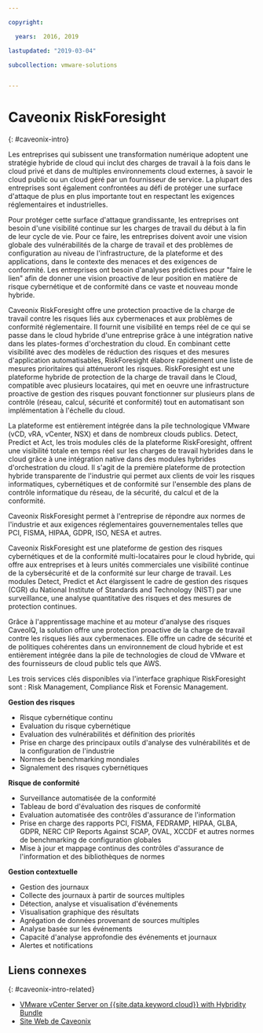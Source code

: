 ```yaml
---

copyright:

  years:  2016, 2019

lastupdated: "2019-03-04"

subcollection: vmware-solutions


---
```


# Caveonix RiskForesight
{: #caveonix-intro}

Les entreprises qui subissent une transformation numérique adoptent une stratégie hybride de cloud qui inclut des charges de travail à la fois dans le cloud privé et dans de multiples environnements cloud externes, à savoir le cloud public ou un cloud géré par un fournisseur de service. La plupart des entreprises sont également confrontées au défi de protéger une surface d'attaque de plus en plus importante tout en respectant les exigences réglementaires et industrielles.

Pour protéger cette surface d'attaque grandissante, les entreprises ont besoin d'une visibilité continue sur les charges de travail du début à la fin de leur cycle de vie. Pour ce faire, les entreprises doivent avoir une vision globale des vulnérabilités de la charge de travail et des problèmes de configuration au niveau de l'infrastructure, de la plateforme et des applications, dans le contexte des menaces et des exigences de conformité. Les entreprises ont besoin d'analyses prédictives pour "faire le lien" afin de donner une vision proactive de leur position en matière de risque cybernétique et de conformité dans ce vaste et nouveau monde hybride.

Caveonix RiskForesight offre une protection proactive de la charge de travail contre les risques liés aux cybermenaces et aux problèmes de conformité réglementaire. Il fournit une visibilité en temps réel de ce qui se passe dans le cloud hybride d'une entreprise grâce à une intégration native dans les plates-formes d'orchestration du cloud. En combinant cette visibilité avec des modèles de réduction des risques et des mesures d'application automatisables, RiskForesight élabore rapidement une liste de mesures prioritaires qui atténueront les risques. RiskForesight est une plateforme hybride de protection de la charge de travail dans le Cloud, compatible avec plusieurs locataires, qui met en oeuvre une infrastructure proactive de gestion des risques pouvant fonctionner sur plusieurs plans de contrôle (réseau, calcul, sécurité et conformité) tout en automatisant son implémentation à l'échelle du cloud.

La plateforme est entièrement intégrée dans la pile technologique VMware (vCD, vRA, vCenter, NSX) et dans de nombreux clouds publics. Detect, Predict et Act, les trois modules clés de la plateforme RiskForesight, offrent une visibilité totale en temps réel sur les charges de travail hybrides dans le cloud grâce à une intégration native dans des modules hybrides d'orchestration du cloud. Il s'agit de la première plateforme de protection hybride transparente de l'industrie qui permet aux clients de voir les risques informatiques, cybernétiques et de conformité sur l'ensemble des plans de contrôle informatique du réseau, de la sécurité, du calcul et de la conformité.

Caveonix RiskForesight permet à l'entreprise de répondre aux normes de l'industrie et aux exigences réglementaires gouvernementales telles que PCI, FISMA, HIPAA, GDPR, ISO, NESA et autres.

Caveonix RiskForesight est une plateforme de gestion des risques cybernétiques et de la conformité multi-locataires pour le cloud hybride, qui offre aux entreprises et à leurs unités commerciales une visibilité continue de la cybersécurité et de la conformité sur leur charge de travail. Les modules Detect, Predict et Act élargissent le cadre de gestion des risques (CGR) du National Institute of Standards and Technology (NIST) par une surveillance, une analyse quantitative des risques et des mesures de protection continues.

Grâce à l'apprentissage machine et au moteur d'analyse des risques CaveoIQ, la solution offre une protection proactive de la charge de travail contre les risques liés aux cybermenaces. Elle offre un cadre de sécurité et de politiques cohérentes dans un environnement de cloud hybride et est entièrement intégrée dans la pile de technologies de cloud de VMware et des fournisseurs de cloud public tels que AWS.

Les trois services clés disponibles via l'interface graphique RiskForesight sont : Risk Management, Compliance Risk et Forensic Management.

**Gestion des risques**
-	Risque cybernétique continu
- Evaluation du risque cybernétique
-	Evaluation des vulnérabilités et définition des priorités
-	Prise en charge des principaux outils d'analyse des vulnérabilités et de la configuration de l'industrie
-	Normes de benchmarking mondiales
-	Signalement des risques cybernétiques

**Risque de conformité**
- Surveillance automatisée de la conformité
-	Tableau de bord d'évaluation des risques de conformité
-	Evaluation automatisée des contrôles d'assurance de l'information
-	Prise en charge des rapports PCI, FISMA, FEDRAMP, HIPAA, GLBA, GDPR, NERC CIP Reports Against SCAP, OVAL, XCCDF et autres normes de benchmarking de configuration globales
-	Mise à jour et mappage continus des contrôles d'assurance de l'information et des bibliothèques de normes

**Gestion contextuelle**
-	Gestion des journaux
-	Collecte des journaux à partir de sources multiples
-	Détection, analyse et visualisation d'événements
-	Visualisation graphique des résultats
-	Agrégation de données provenant de sources multiples
-	Analyse basée sur les événements
-	Capacité d'analyse approfondie des événements et journaux
-	Alertes et notifications

## Liens connexes
{: #caveonix-intro-related}

*   [VMware vCenter Server on {{site.data.keyword.cloud}} with Hybridity Bundle](/docs/services/vmwaresolutions/archiref/vcs?topic=vmware-solutions-vcs-hybridity-intro)
*   [Site Web de Caveonix](https://www.caveonix.com/)
